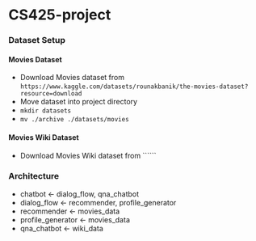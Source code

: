 # CS425-project

### Dataset Setup
#### Movies Dataset
* Download Movies dataset from ```https://www.kaggle.com/datasets/rounakbanik/the-movies-dataset?resource=download```
* Move dataset into project directory
* ```mkdir datasets```
* ```mv ./archive ./datasets/movies```

#### Movies Wiki Dataset
* Download Movies Wiki dataset from ``````

### Architecture
* chatbot <- dialog_flow, qna_chatbot
* dialog_flow <- recommender, profile_generator
* recommender <- movies_data
* profile_generator <- movies_data
* qna_chatbot <- wiki_data
